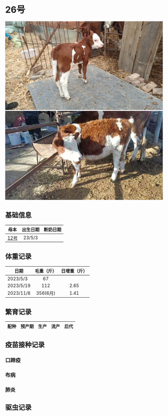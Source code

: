 # 26号

![26号](/images/simmental/third/26.jpg)
![26号-6月大](/images/simmental/third/26-6.jpg)

## 基础信息

|母本                   |出生日期|断奶日期|
|:--:                   |:-----:|:-----:|
|[12号](../third/12.md) |23/5/3 ||

## 体重记录

| 日期           |    毛重（斤）  |日增重（斤）|
| ------------- | :-----------: | :-----------: |
| 2023/5/3      |      67       ||
| 2023/5/19     |      112      |2.65|
| 2023/11/8     |      356(6月)  |1.41|

## 繁育记录

|配种|预产期|生产|流产|后代|
|:------:|:------:|:------:|:------:|:--------------------:|

## 疫苗接种记录

### 口蹄疫

### 布病

### 肺炎

## 驱虫记录
